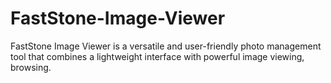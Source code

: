 # FastStone-Image-Viewer
FastStone Image Viewer is a versatile and user-friendly photo management tool that combines a lightweight interface with powerful image viewing, browsing.
